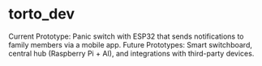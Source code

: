 # torto_dev
Current Prototype: Panic switch with ESP32 that sends notifications to family members via a mobile app. Future Prototypes: Smart switchboard, central hub (Raspberry Pi + AI), and integrations with third-party devices.
